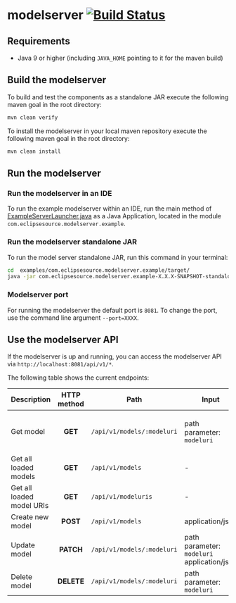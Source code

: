 # modelserver [![Build Status](https://travis-ci.org/eclipsesource/modelserver.svg?branch=master)](https://travis-ci.org/eclipsesource/modelserver)

## Requirements

 * Java 9 or higher (including `JAVA_HOME` pointing to it for the maven build)

## Build the modelserver
To build and test the components as a standalone JAR execute the following maven goal in the root directory:
```bash
mvn clean verify
```
To install the modelserver in your local maven repository execute the following maven goal in the root directory:
```bash
mvn clean install
```


## Run the modelserver
### Run the modelserver in an IDE
To run the example modelserver within an IDE, run the main method of [ExampleServerLauncher.java](https://github.com/eclipsesource/modelserver/blob/master/examples/com.eclipsesource.modelserver.example/src/main/java/com/eclipsesource/modelserver/example/ExampleServerLauncher.java) as a Java Application, located in the module `com.eclipsesource.modelserver.example`.


### Run the modelserver standalone JAR
To run the model server standalone JAR, run this command in your terminal:
```bash
cd  examples/com.eclipsesource.modelserver.example/target/
java -jar com.eclipsesource.modelserver.example-X.X.X-SNAPSHOT-standalone.jar
```

### Modelserver port
For running the modelserver the default port is `8081`.
To change the port, use the command line argument `--port=XXXX`.

## Use the modelserver API
If the modelserver is up and running, you can access the modelserver API via `http://localhost:8081/api/v1/*`.

The following table shows the current endpoints: 

|Description|HTTP method|Path|Input|Examples
|-|:-:|-|-|-
|Get model|__GET__|`/api/v1/models/:modeluri`|path parameter: `modeluri`| <ul><li>`/api/v1/models/Coffee.ecore`</li><li>`/api/v1/models/SuperBrewer3000.coffee`</li><li>`/api/v1/models/SuperBrewer3000.json`</li></ul>
|Get all loaded models|__GET__|`/api/v1/models`| -
|Get all loaded model URIs|__GET__|`/api/v1/modeluris`| -
|Create new model|__POST__|`/api/v1/models`|application/json
|Update model|__PATCH__|`/api/v1/models/:modeluri`|path parameter: `modeluri` <br> application/json
|Delete model|__DELETE__|`/api/v1/models/:modeluri`|path parameter: `modeluri`
